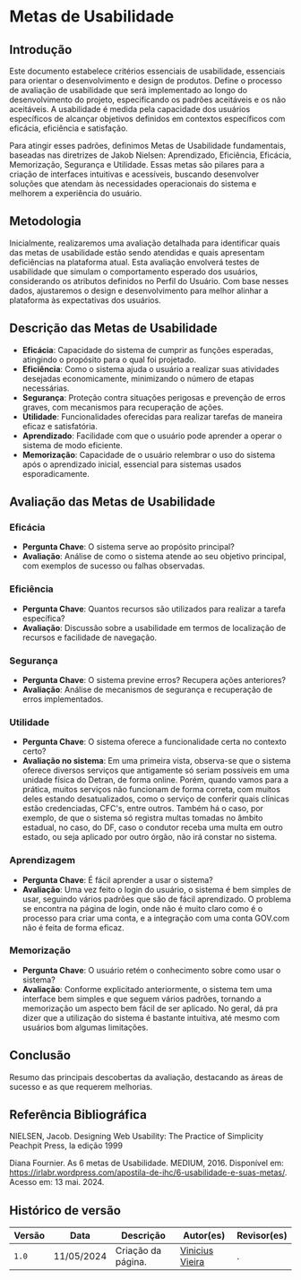 # Metas de Usabilidade

## Introdução

Este documento estabelece critérios essenciais de usabilidade, essenciais para orientar o desenvolvimento e design de produtos. Define o processo de avaliação de usabilidade que será implementado ao longo do desenvolvimento do projeto, especificando os padrões aceitáveis e os não aceitáveis. A usabilidade é medida pela capacidade dos usuários específicos de alcançar objetivos definidos em contextos específicos com eficácia, eficiência e satisfação.

Para atingir esses padrões, definimos Metas de Usabilidade fundamentais, baseadas nas diretrizes de Jakob Nielsen: Aprendizado, Eficiência, Eficácia, Memorização, Segurança e Utilidade. Essas metas são pilares para a criação de interfaces intuitivas e acessíveis, buscando desenvolver soluções que atendam às necessidades operacionais do sistema e melhorem a experiência do usuário.

## Metodologia

Inicialmente, realizaremos uma avaliação detalhada para identificar quais das metas de usabilidade estão sendo atendidas e quais apresentam deficiências na plataforma atual. Esta avaliação envolverá testes de usabilidade que simulam o comportamento esperado dos usuários, considerando os atributos definidos no Perfil do Usuário. Com base nesses dados, ajustaremos o design e desenvolvimento para melhor alinhar a plataforma às expectativas dos usuários.

## Descrição das Metas de Usabilidade

- **Eficácia**: Capacidade do sistema de cumprir as funções esperadas, atingindo o propósito para o qual foi projetado.
- **Eficiência**: Como o sistema ajuda o usuário a realizar suas atividades desejadas economicamente, minimizando o número de etapas necessárias.
- **Segurança**: Proteção contra situações perigosas e prevenção de erros graves, com mecanismos para recuperação de ações.
- **Utilidade**: Funcionalidades oferecidas para realizar tarefas de maneira eficaz e satisfatória.
- **Aprendizado**: Facilidade com que o usuário pode aprender a operar o sistema de modo eficiente.
- **Memorização**: Capacidade de o usuário relembrar o uso do sistema após o aprendizado inicial, essencial para sistemas usados esporadicamente.

## Avaliação das Metas de Usabilidade

### Eficácia
- **Pergunta Chave**: O sistema serve ao propósito principal?
- **Avaliação**: Análise de como o sistema atende ao seu objetivo principal, com exemplos de sucesso ou falhas observadas.

### Eficiência
- **Pergunta Chave**: Quantos recursos são utilizados para realizar a tarefa específica?
- **Avaliação**: Discussão sobre a usabilidade em termos de localização de recursos e facilidade de navegação.

### Segurança
- **Pergunta Chave**: O sistema previne erros? Recupera ações anteriores?
- **Avaliação**: Análise de mecanismos de segurança e recuperação de erros implementados.

### Utilidade
- **Pergunta Chave**: O sistema oferece a funcionalidade certa no contexto certo?
- **Avaliação no sistema**: Em uma primeira vista, observa-se que o sistema oferece diversos serviços que antigamente só seriam possíveis em uma unidade física do Detran, de forma online. Porém, quando vamos para a prática, muitos serviços não funcionam de forma correta, com muitos deles estando desatualizados, como o serviço de conferir quais clínicas estão credenciadas, CFC's, entre outros. Também há o caso, por exemplo, de que o sistema só registra multas tomadas no âmbito estadual, no caso, do DF, caso o condutor receba uma multa em outro estado, ou seja aplicado por outro órgão, não irá constar no sistema.

### Aprendizagem
- **Pergunta Chave**: É fácil aprender a usar o sistema?
- **Avaliação**: Uma vez feito o login do usuário, o sistema é bem simples de usar, seguindo vários padrões que são de fácil aprendizado. O problema se encontra na página de login, onde não é muito claro como é o processo para criar uma conta, e a integração com uma conta GOV.com não é feita de forma eficaz.

### Memorização
- **Pergunta Chave**: O usuário retém o conhecimento sobre como usar o sistema?
- **Avaliação**: Conforme explicitado anteriormente, o sistema tem uma interface bem simples e que seguem vários padrões, tornando a memorização um aspecto bem fácil de ser aplicado. No geral, dá pra dizer que a utilização do sistema é bastante intuitiva, até mesmo com usuários bom algumas limitações.

## Conclusão

Resumo das principais descobertas da avaliação, destacando as áreas de sucesso e as que requerem melhorias.

## Referência Bibliográfica

NIELSEN, Jacob. Designing Web Usability: The Practice of Simplicity Peachpit Press, la edição 1999

Diana Fournier. As 6 metas de Usabilidade. MEDIUM, 2016. Disponível em: https://irlabr.wordpress.com/apostila-de-ihc/6-usabilidade-e-suas-metas/. Acesso em: 13 mai. 2024.

## Histórico de versão

| Versão | Data       | Descrição                                 | Autor(es)                                                                                         | Revisor(es)                                    |
| ------ | ---------- | ----------------------------------------- | ------------------------------------------------------------------------------------------------- | ---------------------------------------------- |
| `1.0`  | 11/05/2024 | Criação da página. | [Vinicius Vieira](https://github.com/viniciusvieira00)| . |
